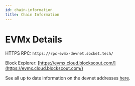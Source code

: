 ```yaml
---
id: chain-information
title: Chain Information
---
```


# EVMx Details

HTTPS RPC: `https://rpc-evmx-devnet.socket.tech/`

Block Explorer: [https://evmx.cloud.blockscout.com/](https://evmx.cloud.blockscout.com/)

See all up to date information on the devnet addresses [here](https://github.com/SocketDotTech/socket-protocol/blob/master/deployments/stage_addresses.json).
